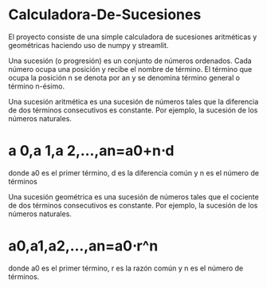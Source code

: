 # Calculadora-De-Sucesiones
El proyecto consiste de una simple calculadora de sucesiones aritméticas y geométricas haciendo uso de numpy y streamlit.

Una sucesión (o progresión) es un conjunto de números ordenados. Cada número ocupa una posición y recibe el nombre de término. El término que ocupa la posición n se denota por an y se denomina término general o término n-ésimo.

Una sucesión aritmética es una sucesión de números tales que la diferencia de dos términos consecutivos es constante. Por ejemplo, la sucesión de los números naturales.

# a 0,a 1​,a 2,…,an=a0+n⋅d

donde a0 es el primer término, d es la diferencia común y n es el número de términos

Una sucesión geométrica es una sucesión de números tales que el cociente de dos términos consecutivos es constante. Por ejemplo, la sucesión de los números naturales.

# a0,a1,a2,…,an=a0⋅r^n

donde a0 es el primer término, r es la razón común y n es el número de términos.
